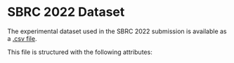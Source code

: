 # SBRC 2022 Dataset
The experimental dataset used in the SBRC 2022 submission is available as a [.csv file](sbrc2022.csv).

This file is structured with the following attributes:
